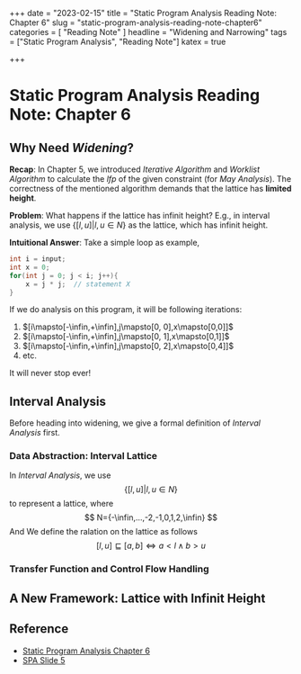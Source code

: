 +++
date = "2023-02-15"
title = "Static Program Analysis Reading Note: Chapter 6"
slug = "static-program-analysis-reading-note-chapter6"
categories = [ "Reading Note" ]
headline = "Widening and Narrowing"
tags = ["Static Program Analysis", "Reading Note"]
katex = true

+++

# Static Program Analysis Reading Note: Chapter 6

## Why Need *Widening*?

**Recap**: In Chapter 5, we introduced *Iterative Algorithm* and *Worklist Algorithm* to calculate the $lfp$ of the given constraint (for *May Analysis*). The correctness of the mentioned algorithm demands that the lattice has **limited height**.

**Problem**: What happens if the lattice has infinit height? E.g., in interval analysis, we use $\{[l,u]|l,u \in N \}$ as the lattice, which has infinit height.

**Intuitional Answer**: Take a simple loop as example,

```C
int i = input;
int x = 0;
for(int j = 0; j < i; j++){
    x = j * j;  // statement X
}
```

If we do analysis on this program, it will be following iterations:

1. $[i\mapsto[-\infin,+\infin],j\mapsto[0, 0],x\mapsto[0,0]]$
2. $[i\mapsto[-\infin,+\infin],j\mapsto[0, 1],x\mapsto[0,1]]$
3. $[i\mapsto[-\infin,+\infin],j\mapsto[0, 2],x\mapsto[0,4]]$
4. etc.

It will never stop ever!

## Interval Analysis

Before heading into widening, we give a formal definition of *Interval Analysis* first.

### Data Abstraction: Interval Lattice

In *Interval Analysis*, we use
$$
\{[l,u]|l,u \in N \}
$$
to represent a lattice, where
$$
N={-\infin,...,-2,-1,0,1,2,\infin}
$$
And We define the ralation on the lattice as follows
$$
[l,u]\sqsubseteq[a,b] \Longleftrightarrow a<l \wedge b>u
$$

### Transfer Function and Control Flow Handling





## A New Framework: Lattice with Infinit Height



## Reference

- [Static Program Analysis Chapter 6](https://cs.au.dk/~amoeller/spa/)
- [SPA Slide 5](https://cs.au.dk/~amoeller/spa/5-widening-and-narrowing.pdf)

